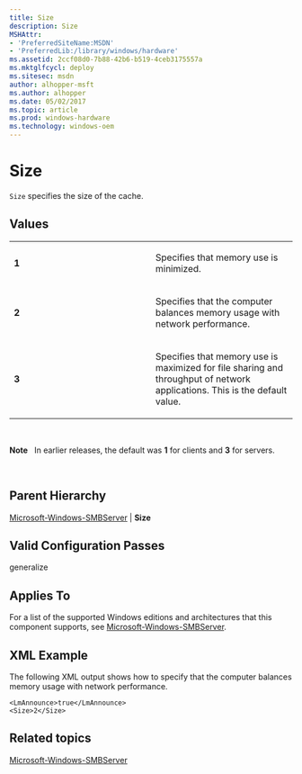 ```yaml
---
title: Size
description: Size
MSHAttr:
- 'PreferredSiteName:MSDN'
- 'PreferredLib:/library/windows/hardware'
ms.assetid: 2ccf08d0-7b88-42b6-b519-4ceb3175557a
ms.mktglfcycl: deploy
ms.sitesec: msdn
author: alhopper-msft
ms.author: alhopper
ms.date: 05/02/2017
ms.topic: article
ms.prod: windows-hardware
ms.technology: windows-oem
---
```


# Size


`Size` specifies the size of the cache.

## Values


<table>
<colgroup>
<col width="50%" />
<col width="50%" />
</colgroup>
<tbody>
<tr class="odd">
<td><p><strong>1</strong></p></td>
<td><p>Specifies that memory use is minimized.</p></td>
</tr>
<tr class="even">
<td><p><strong>2</strong></p></td>
<td><p>Specifies that the computer balances memory usage with network performance.</p></td>
</tr>
<tr class="odd">
<td><p><strong>3</strong></p></td>
<td><p>Specifies that memory use is maximized for file sharing and throughput of network applications. This is the default value.</p></td>
</tr>
</tbody>
</table>

 

**Note**  
In earlier releases, the default was **1** for clients and **3** for servers.

 

## Parent Hierarchy


[Microsoft-Windows-SMBServer](microsoft-windows-smbserver.md) | **Size**

## Valid Configuration Passes


generalize

## Applies To


For a list of the supported Windows editions and architectures that this component supports, see [Microsoft-Windows-SMBServer](microsoft-windows-smbserver.md).

## XML Example


The following XML output shows how to specify that the computer balances memory usage with network performance.

```
<LmAnnounce>true</LmAnnounce>
<Size>2</Size>
```

## Related topics


[Microsoft-Windows-SMBServer](microsoft-windows-smbserver.md)

 

 







